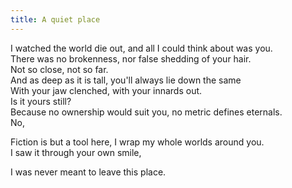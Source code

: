 ```yaml
---
title: A quiet place
---
```

<p>I watched the world die out, and all I could think about was you.<br>
There was no brokenness, nor false shedding of your hair.<br>
Not so close, not so far.<br>
And as deep as it is tall, you'll always lie down the same<br>
With your jaw clenched, with your innards out.<br>
Is it yours still?<br>
Because no ownership would suit you, no metric defines eternals.<br>
No, <br>

Fiction is but a tool here, I wrap my whole worlds around you.<br>
I saw it through your own smile,<br>

I was never meant to leave this place.




</p>